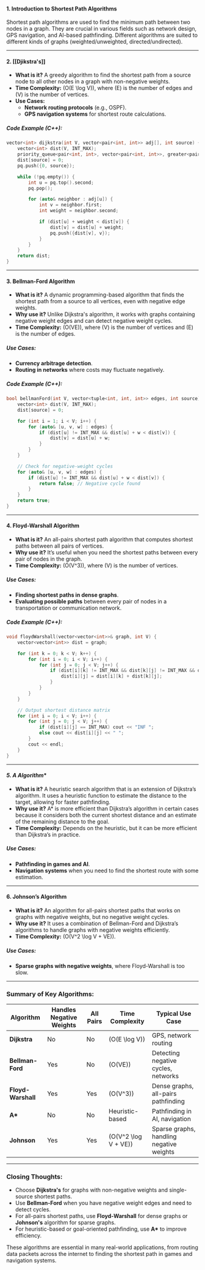 
#### **1. Introduction to Shortest Path Algorithms**
Shortest path algorithms are used to find the minimum path between two nodes in a graph. They are crucial in various fields such as network design, GPS navigation, and AI-based pathfinding. Different algorithms are suited to different kinds of graphs (weighted/unweighted, directed/undirected).

---

#### **2. [[Djikstra's]]**
- **What is it?** A greedy algorithm to find the shortest path from a source node to all other nodes in a graph with non-negative weights.
- **Time Complexity:** \(O(E \log V)\), where \(E\) is the number of edges and \(V\) is the number of vertices.
- **Use Cases:**
  - **Network routing protocols** (e.g., OSPF).
  - **GPS navigation systems** for shortest route calculations.
  
##### **Code Example (C++)**:
```cpp
vector<int> dijkstra(int V, vector<pair<int, int>> adj[], int source) {
    vector<int> dist(V, INT_MAX);
    priority_queue<pair<int, int>, vector<pair<int, int>>, greater<pair<int, int>>> pq;
    dist[source] = 0;
    pq.push({0, source});

    while (!pq.empty()) {
        int u = pq.top().second;
        pq.pop();

        for (auto& neighbor : adj[u]) {
            int v = neighbor.first;
            int weight = neighbor.second;

            if (dist[u] + weight < dist[v]) {
                dist[v] = dist[u] + weight;
                pq.push({dist[v], v});
            }
        }
    }
    return dist;
}
```

---

#### **3. Bellman-Ford Algorithm**
- **What is it?** A dynamic programming-based algorithm that finds the shortest path from a source to all vertices, even with negative edge weights.
- **Why use it?** Unlike Dijkstra's algorithm, it works with graphs containing negative weight edges and can detect negative weight cycles.
- **Time Complexity:** \(O(VE)\), where \(V\) is the number of vertices and \(E\) is the number of edges.
  
##### **Use Cases**:
- **Currency arbitrage detection**.
- **Routing in networks** where costs may fluctuate negatively.

##### **Code Example (C++)**:
```cpp
bool bellmanFord(int V, vector<tuple<int, int, int>> edges, int source) {
    vector<int> dist(V, INT_MAX);
    dist[source] = 0;

    for (int i = 1; i < V; i++) {
        for (auto& [u, v, w] : edges) {
            if (dist[u] != INT_MAX && dist[u] + w < dist[v]) {
                dist[v] = dist[u] + w;
            }
        }
    }

    // Check for negative-weight cycles
    for (auto& [u, v, w] : edges) {
        if (dist[u] != INT_MAX && dist[u] + w < dist[v]) {
            return false; // Negative cycle found
        }
    }
    return true;
}
```

---

#### **4. Floyd-Warshall Algorithm**
- **What is it?** An all-pairs shortest path algorithm that computes shortest paths between all pairs of vertices.
- **Why use it?** It’s useful when you need the shortest paths between every pair of nodes in the graph.
- **Time Complexity:** \(O(V^3)\), where \(V\) is the number of vertices.
  
##### **Use Cases**:
- **Finding shortest paths in dense graphs**.
- **Evaluating possible paths** between every pair of nodes in a transportation or communication network.

##### **Code Example (C++)**:
```cpp
void floydWarshall(vector<vector<int>>& graph, int V) {
    vector<vector<int>> dist = graph;

    for (int k = 0; k < V; k++) {
        for (int i = 0; i < V; i++) {
            for (int j = 0; j < V; j++) {
                if (dist[i][k] != INT_MAX && dist[k][j] != INT_MAX && dist[i][k] + dist[k][j] < dist[i][j]) {
                    dist[i][j] = dist[i][k] + dist[k][j];
                }
            }
        }
    }

    // Output shortest distance matrix
    for (int i = 0; i < V; i++) {
        for (int j = 0; j < V; j++) {
            if (dist[i][j] == INT_MAX) cout << "INF ";
            else cout << dist[i][j] << " ";
        }
        cout << endl;
    }
}
```

---

#### **5. A* Algorithm**
- **What is it?** A heuristic search algorithm that is an extension of Dijkstra’s algorithm. It uses a heuristic function to estimate the distance to the target, allowing for faster pathfinding.
- **Why use it?** A* is more efficient than Dijkstra’s algorithm in certain cases because it considers both the current shortest distance and an estimate of the remaining distance to the goal.
- **Time Complexity:** Depends on the heuristic, but it can be more efficient than Dijkstra’s in practice.
  
##### **Use Cases**:
- **Pathfinding in games and AI**.
- **Navigation systems** when you need to find the shortest route with some estimation.

---

#### **6. Johnson’s Algorithm**
- **What is it?** An algorithm for all-pairs shortest paths that works on graphs with negative weights, but no negative weight cycles.
- **Why use it?** It uses a combination of Bellman-Ford and Dijkstra’s algorithms to handle graphs with negative weights efficiently.
- **Time Complexity:** \(O(V^2 \log V + VE)\).

##### **Use Cases**:
- **Sparse graphs with negative weights**, where Floyd-Warshall is too slow.

---

### **Summary of Key Algorithms**:
| Algorithm         | Handles Negative Weights | All Pairs | Time Complexity        | Typical Use Case                     |
|-------------------|--------------------------|-----------|------------------------|--------------------------------------|
| **Dijkstra**      | No                       | No        | \(O(E \log V)\)         | GPS, network routing                 |
| **Bellman-Ford**  | Yes                      | No        | \(O(VE)\)               | Detecting negative cycles, networks  |
| **Floyd-Warshall**| Yes                      | Yes       | \(O(V^3)\)              | Dense graphs, all-pairs pathfinding  |
| **A\***           | No                       | No        | Heuristic-based         | Pathfinding in AI, navigation        |
| **Johnson**       | Yes                      | Yes       | \(O(V^2 \log V + VE)\)  | Sparse graphs, handling negative weights |

---

### **Closing Thoughts**:
- Choose **Dijkstra's** for graphs with non-negative weights and single-source shortest paths.
- Use **Bellman-Ford** when you have negative weight edges and need to detect cycles.
- For all-pairs shortest paths, use **Floyd-Warshall** for dense graphs or **Johnson's** algorithm for sparse graphs.
- For heuristic-based or goal-oriented pathfinding, use **A\*** to improve efficiency.

These algorithms are essential in many real-world applications, from routing data packets across the internet to finding the shortest path in games and navigation systems.